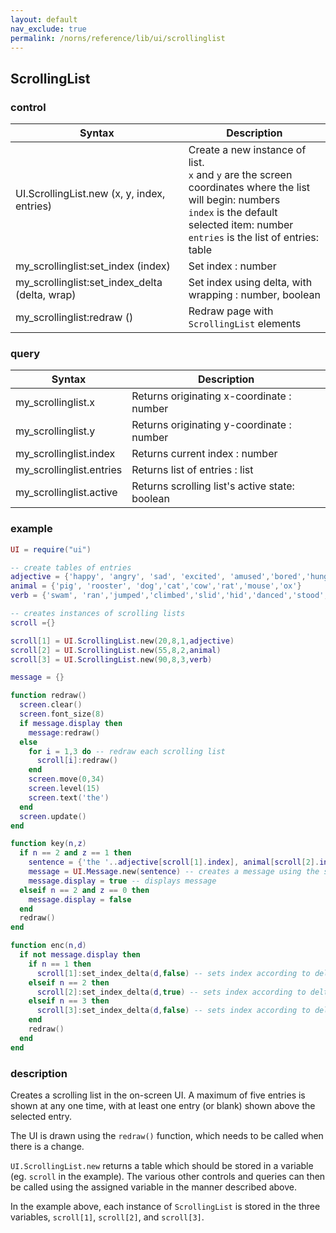 ```yaml
---
layout: default
nav_exclude: true
permalink: /norns/reference/lib/ui/scrollinglist
---
```


## ScrollingList

### control

| Syntax                                         | Description                                                                                                                                                                                                |
| ---------------------------------------------- | ---------------------------------------------------------------------------------------------------------------------------------------------------------------------------------------------------------- |
| UI.ScrollingList.new (x, y, index, entries)    | Create a new instance of list.<br>`x` and `y` are the screen coordinates where the list will begin: numbers <br> `index` is the default selected item: number <br> `entries` is the list of entries: table |
| my_scrollinglist:set_index (index)             | Set index : number                                                                                                                                                                                         |
| my_scrollinglist:set_index_delta (delta, wrap) | Set index using delta, with wrapping : number, boolean                                                                                                                                                     |
| my_scrollinglist:redraw ()                     | Redraw page with `ScrollingList` elements                                                                                                                                                                  |

### query

| Syntax                   | Description                                    |
| ------------------------ | ---------------------------------------------- |
| my_scrollinglist.x       | Returns originating x-coordinate : number      |
| my_scrollinglist.y       | Returns originating y-coordinate : number      |
| my_scrollinglist.index   | Returns current index : number                 |
| my_scrollinglist.entries | Returns list of entries : list                 |
| my_scrollinglist.active  | Returns scrolling list's active state: boolean |

### example

```lua
UI = require("ui")

-- create tables of entries
adjective = {'happy', 'angry', 'sad', 'excited', 'amused','bored','hungry','lazy'}
animal = {'pig', 'rooster', 'dog','cat','cow','rat','mouse','ox'}
verb = {'swam', 'ran','jumped','climbed','slid','hid','danced','stood','sat'}

-- creates instances of scrolling lists
scroll ={}

scroll[1] = UI.ScrollingList.new(20,8,1,adjective) 
scroll[2] = UI.ScrollingList.new(55,8,2,animal)
scroll[3] = UI.ScrollingList.new(90,8,3,verb)

message = {}

function redraw()
  screen.clear()
  screen.font_size(8)
  if message.display then
    message:redraw()
  else
    for i = 1,3 do -- redraw each scrolling list
      scroll[i]:redraw()
    end
    screen.move(0,34)
    screen.level(15)
    screen.text('the')
  end
  screen.update()
end

function key(n,z)
  if n == 2 and z == 1 then
    sentence = {'the '..adjective[scroll[1].index], animal[scroll[2].index]..' '..verb[scroll[3].index]} -- updates sentence using indexes
    message = UI.Message.new(sentence) -- creates a message using the sentence
    message.display = true -- displays message
  elseif n == 2 and z == 0 then
    message.display = false
  end
  redraw()
end

function enc(n,d)
  if not message.display then
    if n == 1 then
      scroll[1]:set_index_delta(d,false) -- sets index according to delta of E1, no wrapping
    elseif n == 2 then
      scroll[2]:set_index_delta(d,true) -- sets index according to delta of E2, with wrapping
    elseif n == 3 then
      scroll[3]:set_index_delta(d,false) -- sets index according to delta of E2, with no wrapping
    end
    redraw()
  end
end
```

### description

Creates a scrolling list in the on-screen UI. A maximum of five entries is shown at any one time, with at least one entry (or blank) shown above the selected entry. 

The UI is drawn using the `redraw()` function, which needs to be called when there is a change.

`UI.ScrollingList.new` returns a table which should be stored in a variable (eg. `scroll` in the example). The various other controls and queries can then be called using  the assigned variable in the manner described above.

In the example above, each instance of `ScrollingList` is stored in the three variables, `scroll[1]`, `scroll[2]`, and `scroll[3]`. 
